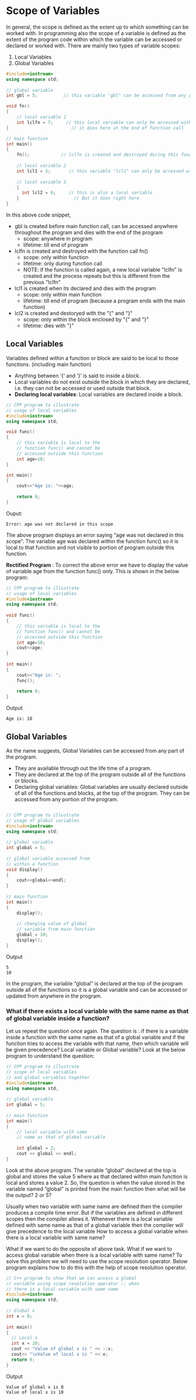 # Scope of Variables

In general, the scope is defined as the extent up to which something can be worked with. In programming also the scope of a variable is defined as the extent of the program code within which the variable can be accessed or declared or worked with. There are mainly two types of variable scopes: 

1. Local Variables
2. Global Variables

```c++
#include<iostream>
using namespace std;
 
// global variable
int gbl = 5;          // this variable "gbl" can be accessed from any part of the program and dies only with the end of the program

void fn()
{
    // local variable 1
    int lclfn = 7;     // this local variable can only be accessed within this function
}                        // it dies here at the end of function call

// main function
int main()
{
    fn();            // lclfn is created and destroyed during this function call
    
    // local variable 2
    int lcl1 = 5;       // this variable "lcl1" can only be accessed within the main function but dies with the end of the program
    
    // local variable 3
    {
      int lcl2 = 6;     // this is also a local variable
    }                     // But it dies right here
}
```
In this above code snippet,
- gbl is created before main function call, can be accessed anywhere throughout the program and dies with the end of the program
  - scope: anywhere in program
  - lifetime: till end of program
- lclfn is created and destroyed with the function call fn()
  - scope: only within function
  - lifetime: only during function call
  - NOTE: if the function is called again, a new local variable "lclfn" is created and the process repeats but this is different from the previous "lclfn"
- lcl1 is created when its declared and dies with the program
  - scope: only within main function
  - lifetime: till end of program (because a program ends with the main function)
- lcl2 is created and destoryed with the "{" and "}"
  -  scope: only within the block enclosed by "{" and "}"
  -  lifetime: dies with "}"

## Local Variables
Variables defined within a function or block are said to be local to those functions. (including main function)
- Anything between ‘{‘ and ‘}’ is said to inside a block.
- Local variables do not exist outside the block in which they are declared, i.e. they can not be accessed or used outside that block.
- **Declaring local variables**: Local variables are declared inside a block.
```c++
// CPP program to illustrate
// usage of local variables
#include<iostream>
using namespace std;

void func()
{
	// this variable is local to the
	// function func() and cannot be
	// accessed outside this function
	int age=18;
}

int main()
{
	cout<<"Age is: "<<age;
	
	return 0;
}
```
Ouput:
```
Error: age was not declared in this scope
```
The above program displays an error saying “age was not declared in this scope”. The variable age was declared within the function func() so it is local to that function and not visible to portion of program outside this function. 

**Rectified Program** : To correct the above error we have to display the value of variable age from the function func() only. This is shown in the below program:
```c++
// CPP program to illustrate
// usage of local variables
#include<iostream>
using namespace std;
 
void func()
{  
    // this variable is local to the
    // function func() and cannot be
    // accessed outside this function
    int age=18;
    cout<<age;
}
 
int main()
{
    cout<<"Age is: ";
    func();
     
    return 0;
}
```
Output
```
Age is: 18
```
## Global Variables
As the name suggests, Global Variables can be accessed from any part of the program.

- They are available through out the life time of a program.
- They are declared at the top of the program outside all of the functions or blocks.
- Declaring global variables: Global variables are usually declared outside of all of the functions and blocks, at the top of the program. They can be accessed from any portion of the program.
```c++

// CPP program to illustrate
// usage of global variables
#include<iostream>
using namespace std;
 
// global variable
int global = 5;
 
// global variable accessed from
// within a function
void display()
{
    cout<<global<<endl;
}
 
// main function
int main()
{
    display();
     
    // changing value of global
    // variable from main function
    global = 10;
    display();
}
```
Output
```
5
10
```
In the program, the variable “global” is declared at the top of the program outside all of the functions so it is a global variable and can be accessed or updated from anywhere in the program.  

### What if there exists a local variable with the same name as that of global variable inside a function?

Let us repeat the question once again. The question is : if there is a variable inside a function with the same name as that of a global variable and if the function tries to access the variable with that name, then which variable will be given precedence? Local variable or Global variable? Look at the below program to understand the question:

```c++
// CPP program to illustrate
// scope of local variables
// and global variables together
#include<iostream>
using namespace std;
 
// global variable
int global = 5;
 
// main function
int main()
{  
    // local variable with same
    // name as that of global variable
     
    int global = 2;
    cout << global << endl;
}
```
Look at the above program. The variable “global” declared at the top is global and stores the value 5 where as that declared within main function is local and stores a value 2. So, the question is when the value stored in the variable named “global” is printed from the main function then what will be the output? 2 or 5?

Usually when two variable with same name are defined then the compiler produces a compile time error. But if the variables are defined in different scopes then the compiler allows it.
Whenever there is a local variable defined with same name as that of a global variable then the compiler will give precedence to the local variable
How to access a global variable when there is a local variable with same name?

What if we want to do the opposite of above task. What if we want to access global variable when there is a local variable with same name? 
To solve this problem we will need to use the scope resolution operator. Below program explains how to do this with the help of scope resolution operator. 

```c++
// C++ program to show that we can access a global
// variable using scope resolution operator :: when 
// there is a local variable with same name
#include<iostream>
using namespace std;
  
// Global x 
int x = 0; 
   
int main()
{
  // Local x   
  int x = 10;
  cout << "Value of global x is " << ::x;
  cout<< "\nValue of local x is " << x; 
  return 0;
}
```
Output
```
Value of global x is 0
Value of local x is 10
```
